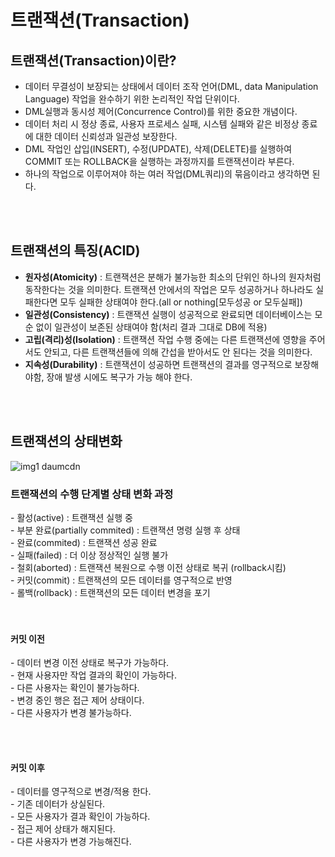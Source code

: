 # 트랜잭션(Transaction)

## 트랜잭션(Transaction)이란?
- 데이터 무결성이 보장되는 상태에서 데이터 조작 언어(DML, data Manipulation Language) 작업을 완수하기 위한 논리적인 작업 단위이다.  
- DML실행과 동시성 제어(Concurrence Control)를 위한 중요한 개념이다.  
- 데이터 처리 시 정상 종료, 사용자 프로세스 실패, 시스템 실패와 같은 비정상 종료에 대한 데이터 신뢰성과 일관성 보장한다.  
- DML 작업인 삽입(INSERT), 수정(UPDATE), 삭제(DELETE)를 실행하여 COMMIT 또는 ROLLBACK을 실행하는 과정까지를 트랜잭션이라 부른다.  
- 하나의 작업으로 이루어져야 하는 여러 작업(DML쿼리)의 묶음이라고 생각하면 된다.  
<br/>
<br/>

## 트랜잭션의 특징(ACID)
- **원자성(Atomicity)** : 트랜잭션은 분해가 불가능한 최소의 단위인 하나의 원자처럼 동작한다는 것을 의미한다. 트랜잭션 안에서의 작업은 모두 성공하거나 하나라도 실패한다면 모두 실패한 상태여야 한다.(all or nothing[모두성공 or 모두실패])  
- **일관성(Consistency)** : 트랜잭션 실행이 성공적으로 완료되면 데이터베이스는 모순 없이 일관성이 보존된 상태여야 함(처리 결과 그대로 DB에 적용)  
- **고립(격리)성(Isolation)** : 트랜잭션 작업 수행 중에는 다른 트랜잭션에 영향을 주어서도 안되고, 다른 트랜잭션들에 의해 간섭을 받아서도 안 된다는 것을 의미한다.  
- **지속성(Durability)** : 트랜잭션이 성공하면 트랜잭션의 결과를 영구적으로 보장해야함, 장애 발생 시에도 복구가 가능 해야 한다.  
<br/>
<br/>


## 트랜잭션의 상태변화

![img1 daumcdn](https://user-images.githubusercontent.com/95058915/208604303-44bc7880-ff34-4249-bf5f-48dbb1a84cc3.png)


### 트랜잭션의 수행 단계별 상태 변화 과정
\- 활성(active) : 트랜잭션 실행 중  
\- 부분 완료(partially commited) : 트랜잭션 명령 실행 후 상태  
\- 완료(commited) : 트랜잭션 성공 완료  
\- 실패(failed) : 더 이상 정상적인 실행 불가  
\- 철회(aborted) : 트랜잭션 복원으로 수행 이전 상태로 복귀 (rollback시킴)  
\- 커밋(commit) : 트랜잭션의 모든 데이터를 영구적으로 반영  
\- 롤백(rollback) : 트랜잭션의 모든 데이터 변경을 포기  
<br/>
<br/>

#### **커밋 이전**
\- 데이터 변경 이전 상태로 복구가 가능하다.  
\- 현재 사용자만 작업 결과의 확인이 가능하다.  
\- 다른 사용자는 확인이 불가능하다.  
\- 변경 중인 행은 접근 제어 상태이다.  
\- 다른 사용자가 변경 불가능하다.  

<br/>
<br/>

#### **커밋 이후**
\- 데이터를 영구적으로 변경/적용 한다.  
\- 기존 데이터가 상실된다.  
\- 모든 사용자가 결과 확인이 가능하다.  
\- 접근 제어 상태가 해지된다.  
\- 다른 사용자가 변경 가능해진다.  

<br/>
<br/>
<br/>
